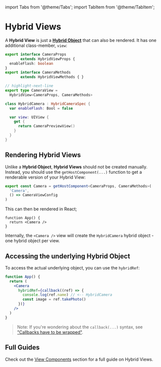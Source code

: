 ---
---

import Tabs from '@theme/Tabs';
import TabItem from '@theme/TabItem';

# Hybrid Views

A **Hybrid View** is just a [**Hybrid Object**](hybrid-objects) that can also be rendered.
It has one additional class-member, `view`:

<div className="side-by-side-container">
<div className="side-by-side-block">

```ts title="Camera.nitro.ts"
export interface CameraProps
       extends HybridViewProps {
  enableFlash: boolean
}
export interface CameraMethods
       extends HybridViewMethods { }

// highlight-next-line
export type CameraView =
  HybridView<CameraProps, CameraMethods>
```

</div>
<div className="side-by-side-block">

```swift title="HybridCamera.swift"
class HybridCamera : HybridCameraSpec {
  var enableFlash: Bool = false

  var view: UIView {
    get {
      return CameraPreviewView()
    }
  }
}
```

</div>
</div>

## Rendering Hybrid Views

Unlike a **Hybrid Object**, **Hybrid Views** should not be created manually. Instead, you should use the `getHostComponent(...)` function to get a renderable version of your Hybrid View:

```ts
export const Camera = getHostComponent<CameraProps, CameraMethods>(
  'Camera',
  () => CameraViewConfig
)
```

This can then be rendered in React;

```tsx
function App() {
  return <Camera />
}
```

Internally, the `<Camera />` view will create the `HybridCamera` hybrid object - one hybrid object per view.

## Accessing the underlying Hybrid Object

To access the actual underlying object, you can use the `hybridRef`:

```jsx
function App() {
  return (
    <Camera
      hybridRef={callback((ref) => {
        console.log(ref.name) // <-- HybridCamera
        const image = ref.takePhoto()
      })}
    />
  )
}
```

> Note: If you're wondering about the `callback(...)` syntax, see ["Callbacks have to be wrapped"](#callbacks-have-to-be-wrapped).

## Full Guides

Check out the [View Components](view-components) section for a full guide on Hybrid Views.
